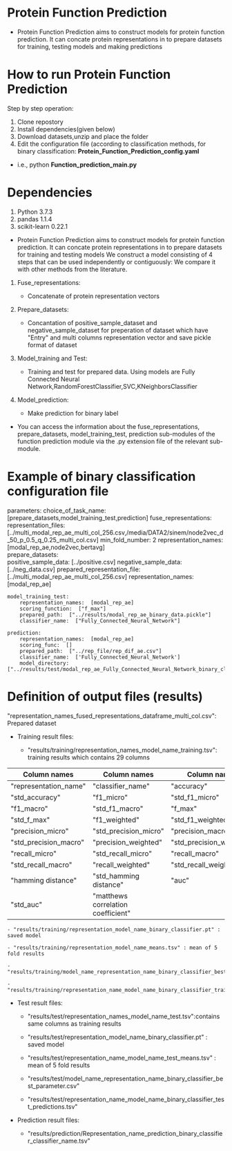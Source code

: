 # Protein Function Prediction

- Protein Function Prediction aims to construct models for protein function prediction. It can concate protein representations in to prepare datasets  for training, testing models and making predictions


# How to run Protein Function Prediction


Step by step operation:
  1. Clone repostory
  2. Install dependencies(given below)
  3. Download datasets,unzip and place the folder
  4. Edit the configuration file (according to classification methods, for binary classification: **Protein_Function_Prediction_config.yaml** 
- i.e., python **Function_prediction_main.py**

# Dependencies
 1.	Python 3.7.3
 2.	pandas 1.1.4
 3.	scikit-learn 0.22.1
 

- Protein Function Prediction aims to construct models for protein function prediction. It can concate protein representations in to prepare datasets  for training and testing models
We construct a model consisting of  4 steps that can be used independently or contiguously:
We compare it with  other methods from the literature.
 1. Fuse_representations:
    - Concatenate of protein representation vectors
 2. Prepare_datasets:
    - Concantation of positive_sample_dataset and negative_sample_dataset for preperation of dataset which have "Entry" and multi columns representation vector and  save pickle format of dataset   

 3. Model_training and Test:
    - Training and test for prepared data. Using models are Fully Connected Neural Network,RandomForestClassifier,SVC,KNeighborsClassifier
 6. Model_prediction:
    - Make prediction for binary label

- You can access the information about the fuse_representations, prepare_datasets, model_training_test, prediction sub-modules of the function prediction module via the .py extension file of the relevant sub-module.
# Example of binary classification configuration file 

parameters:
    choice_of_task_name:  [prepare_datasets,model_training_test,prediction]
    fuse_representations:
        representation_files: [../multi_modal_rep_ae_multi_col_256.csv,/media/DATA2/sinem/node2vec_d_50_p_0.5_q_0.25_multi_col.csv]
        min_fold_number:  2
        representation_names:  [modal_rep_ae,node2vec,bertavg]        
    prepare_datasets:  
        positive_sample_data:  [../positive.csv]
        negative_sample_data:  [../neg_data.csv]
        prepared_representation_file:  [../multi_modal_rep_ae_multi_col_256.csv] 
        representation_names:  [modal_rep_ae] 
    
    model_training_test:
        representation_names:  [modal_rep_ae]
        scoring_function:  ["f_max"]  
        prepared_path:  ["../results/modal_rep_ae_binary_data.pickle"]
        classifier_name:  ["Fully_Connected_Neural_Network"] 
   
    prediction:
        representation_names:  [modal_rep_ae]
        scoring_func:  [] 
        prepared_path:  ["../rep_file/rep_dif_ae.csv"]
        classifier_name:  ['Fully_Connected_Neural_Network']         
        model_directory:  ["../results/test/modal_rep_ae_Fully_Connected_Neural_Network_binary_classifier.pt"] 
        

        
# Definition of output files (results)

"representation_names_fused_representations_dataframe_multi_col.csv": Prepared dataset

- Training result files:

   - "results/training/representation_names_model_name_training.tsv": training results which contains 29 columns

| Column names | Column names | Column names |
| ------------- | ------------- | ------------- |
|  "representation_name"  | "classifier_name"  | "accuracy" |
|  "std_accuracy"  | "f1_micro"  |  "std_f1_micro" |
|   "f1_macro"  | "std_f1_macro"  | "f_max" |
|  "std_f_max"  | "f1_weighted"  | "std_f1_weighted" |
|  "precision_micro"  | "std_precision_micro"  | "precision_macro" |
|  "std_precision_macro"  | "precision_weighted" |  "std_precision_weighted" |
|  "recall_micro" | "std_recall_micro"  | "recall_macro" |
|   "std_recall_macro"  | "recall_weighted"  | "std_recall_weighted" |
| "hamming distance"  | "std_hamming distance"  | "auc" |
|  "std_auc"  | "matthews correlation coefficient" |  |
   
  
    - "results/training/representation_model_name_binary_classifier.pt" : saved model

    - "results/training/representation_model_name_means.tsv" : mean of 5 fold results

    - "results/training/model_name_representation_name_binary_classifier_best_parameter.csv"

    - "results/training/representation_name_model_name_binary_classifier_training_predictions.tsv"


- Test result files:

   - "results/test/representation_names_model_name_test.tsv":contains same columns as training results

    - "results/test/representation_model_name_binary_classifier.pt" : saved model

    - "results/test/representation_name_model_name_test_means.tsv" : mean of 5 fold results

    - "results/test/model_name_representation_name_binary_classifier_best_parameter.csv"

    - "results/test/representation_name_model_name_binary_classifier_test_predictions.tsv"
 - Prediction result files:
   - "results/prediction/Representation_name_prediction_binary_classifier_classifier_name.tsv"


